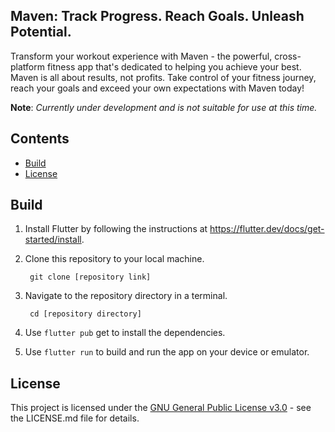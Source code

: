 ## Maven: Track Progress. Reach Goals. Unleash Potential.

Transform your workout experience with Maven - the powerful, cross-platform fitness app that's dedicated to helping you achieve your best. Maven is all about results, not profits. Take control of your fitness journey, reach your goals and exceed your own expectations with Maven today!

**Note**: *Currently under development and is not suitable for use at this time.*


## Contents
- [Build](#build)
- [License](#license)


## Build

1. Install Flutter by following the instructions at https://flutter.dev/docs/get-started/install.

2. Clone this repository to your local machine.

        git clone [repository link]

3. Navigate to the repository directory in a terminal.

        cd [repository directory]

4. Use `flutter pub` get to install the dependencies.

5. Use `flutter run` to build and run the app on your device or emulator.


## License

This project is licensed under the [GNU General Public License v3.0](https://github.com/Deluxepter/maven/blob/master/LICENSE) - see the LICENSE.md
file for details.
